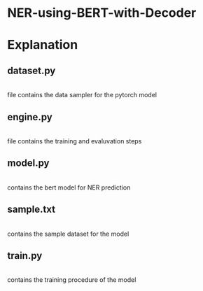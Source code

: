 # NER-using-BERT-with-Decoder
# Explanation
 <h2>dataset.py</h2> <br/> file contains the data sampler for the pytorch model <br/>
 <h2>engine.py</h2> <br/> file contains the training and evaluvation steps <br/>
 <h2>model.py</h2> <br/> contains the bert model for NER prediction <br/>
 <h2>sample.txt</h2> <br/> contains the sample dataset for the model <br/>
 <h2>train.py</h2> <br/> contains the training procedure of the model <br/>
